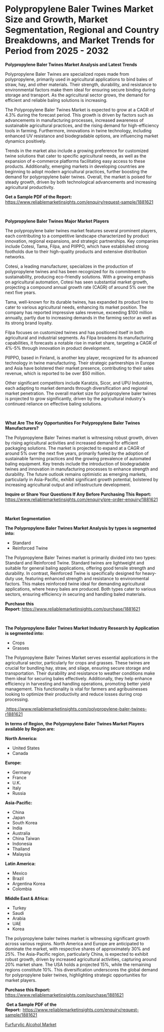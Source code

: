 <p><h1>Polypropylene Baler Twines Market Size and Growth, Market Segmentation, Regional and Country Breakdowns, and Market Trends for Period from 2025 -  2032</h1></p><p><strong>Polypropylene Baler Twines Market Analysis and Latest Trends</strong></p>
<p><p>Polypropylene Baler Twines are specialized ropes made from polypropylene, primarily used in agricultural applications to bind bales of straw, hay, and other materials. Their strength, durability, and resistance to environmental factors make them ideal for ensuring secure binding during storage and transport. As the agricultural sector grows, the demand for efficient and reliable baling solutions is increasing.</p><p>The Polypropylene Baler Twines Market is expected to grow at a CAGR of 4.3% during the forecast period. This growth is driven by factors such as advancements in manufacturing processes, increased awareness of sustainable agricultural practices, and the rising demand for high-efficiency tools in farming. Furthermore, innovations in twine technology, including enhanced UV resistance and biodegradable options, are influencing market dynamics positively.</p><p>Trends in the market also include a growing preference for customized twine solutions that cater to specific agricultural needs, as well as the expansion of e-commerce platforms facilitating easy access to these products. Additionally, emerging markets in developing countries are beginning to adopt modern agricultural practices, further boosting the demand for polypropylene baler twines. Overall, the market is poised for steady growth, driven by both technological advancements and increasing agricultural productivity.</p></p>
<p><strong>Get a Sample PDF of the Report:&nbsp;</strong> <a href="https://www.reliablemarketinsights.com/enquiry/request-sample/1881621?utm_campaign=2100&utm_medium=2&utm_source=Github&utm_content=ia&utm_term=04022025&utm_id=polypropylene-baler-twines">https://www.reliablemarketinsights.com/enquiry/request-sample/1881621</a></p>
<p>&nbsp;</p>
<p><strong>Polypropylene Baler Twines Major Market Players</strong></p>
<p><p>The polypropylene baler twines market features several prominent players, each contributing to a competitive landscape characterized by product innovation, regional expansions, and strategic partnerships. Key companies include Cotesi, Tama, Filpa, and PIIPPO, which have established strong footholds due to their high-quality products and extensive distribution networks.</p><p>Cotesi, a leading manufacturer, specializes in the production of polypropylene twines and has been recognized for its commitment to sustainability, producing eco-friendly solutions. With a growing emphasis on agricultural automation, Cotesi has seen substantial market growth, projecting a compound annual growth rate (CAGR) of around 5% over the next five years.</p><p>Tama, well-known for its durable twines, has expanded its product line to cater to various agricultural needs, enhancing its market position. The company has reported impressive sales revenue, exceeding $100 million annually, partly due to increasing demands in the farming sector as well as its strong brand loyalty.</p><p>Filpa focuses on customized twines and has positioned itself in both agricultural and industrial segments. As Filpa broadens its manufacturing capabilities, it forecasts a notable rise in market share, targeting a CAGR of 4%-5% through innovation in product development.</p><p>PIIPPO, based in Finland, is another key player, recognized for its advanced technology in twine manufacturing. Their strategic partnerships in Europe and Asia have bolstered their market presence, contributing to their sales revenue, which is reported to be over $50 million.</p><p>Other significant competitors include Karatzis, Sicor, and UPU Industries, each adapting to market demands through diversification and regional market penetration. The overall market size for polypropylene baler twines is projected to grow significantly, driven by the agricultural industry's continued reliance on effective baling solutions.</p></p>
<p>&nbsp;</p>
<p><strong>What Are The Key Opportunities For Polypropylene Baler Twines Manufacturers?</strong></p>
<p><p>The Polypropylene Baler Twines market is witnessing robust growth, driven by rising agricultural activities and increased demand for efficient packaging solutions. The market is projected to expand at a CAGR of around 5% over the next five years, primarily fueled by the adoption of sustainable farming practices and the growing prevalence of automated baling equipment. Key trends include the introduction of biodegradable twines and innovation in manufacturing processes to enhance strength and durability. The future outlook remains optimistic as emerging markets, particularly in Asia-Pacific, exhibit significant growth potential, bolstered by increasing agricultural output and infrastructure development.</p></p>
<p><strong>Inquire or Share Your Questions If Any Before Purchasing This Report:</strong> <a href="https://www.reliablemarketinsights.com/enquiry/pre-order-enquiry/1881621?utm_campaign=2100&utm_medium=2&utm_source=Github&utm_content=ia&utm_term=04022025&utm_id=polypropylene-baler-twines">https://www.reliablemarketinsights.com/enquiry/pre-order-enquiry/1881621</a></p>
<p>&nbsp;</p>
<p><strong>Market Segmentation</strong></p>
<p><strong>The Polypropylene Baler Twines Market Analysis by types is segmented into:</strong></p>
<p><ul><li>Standard</li><li>Reinforced Twine</li></ul></p>
<p><p>The Polypropylene Baler Twines market is primarily divided into two types: Standard and Reinforced Twine. Standard twines are lightweight and suitable for general baling applications, offering good tensile strength and durability. In contrast, Reinforced Twine is specifically designed for heavy-duty use, featuring enhanced strength and resistance to environmental factors. This makes reinforced twine ideal for demanding agricultural applications, where heavy bales are produced. Both types cater to various sectors, ensuring efficiency in securing and handling baled materials.</p></p>
<p><strong>Purchase this Report:&nbsp;</strong><a href="https://www.reliablemarketinsights.com/purchase/1881621?utm_campaign=2100&utm_medium=2&utm_source=Github&utm_content=ia&utm_term=04022025&utm_id=polypropylene-baler-twines">https://www.reliablemarketinsights.com/purchase/1881621</a></p>
<p>&nbsp;</p>
<p><strong>The Polypropylene Baler Twines Market Industry Research by Application is segmented into:</strong></p>
<p><ul><li>Crops</li><li>Grasses</li></ul></p>
<p><p>The Polypropylene Baler Twines Market serves essential applications in the agricultural sector, particularly for crops and grasses. These twines are crucial for bundling hay, straw, and silage, ensuring secure storage and transportation. Their durability and resistance to weather conditions make them ideal for securing bales effectively. Additionally, they help enhance efficiency in harvesting and handling operations, promoting better yield management. This functionality is vital for farmers and agribusinesses looking to optimize their productivity and reduce losses during crop processing.</p></p>
<p><a href="https://www.reliablemarketinsights.com/polypropylene-baler-twines-r1881621?utm_campaign=2100&utm_medium=2&utm_source=Github&utm_content=ia&utm_term=04022025&utm_id=polypropylene-baler-twines">&nbsp;https://www.reliablemarketinsights.com/polypropylene-baler-twines-r1881621</a></p>
<p><strong>In terms of Region, the Polypropylene Baler Twines Market Players available by Region are:</strong></p>
<p>
    <p> <strong> North America: </strong>
        <ul>
            <li>United States</li>
            <li>Canada</li>
        </ul>
        </p> 
    <p> <strong> Europe: </strong>
        <ul>
            <li>Germany</li>
            <li>France</li>
            <li>U.K.</li>
            <li>Italy</li>
            <li>Russia</li>
        </ul>
        </p> 
    <p> <strong> Asia-Pacific: </strong>
        <ul>
            <li>China</li>
            <li>Japan</li>
            <li>South Korea</li>
            <li>India</li>
            <li>Australia</li>
            <li>China Taiwan</li>
            <li>Indonesia</li>
            <li>Thailand</li>
            <li>Malaysia</li>
        </ul>
        </p> 
    <p> <strong> Latin America: </strong>
        <ul>
            <li>Mexico</li>
            <li>Brazil</li>
            <li>Argentina Korea</li>
            <li>Colombia</li>
        </ul>
        </p> 
    <p> <strong> Middle East & Africa: </strong>
        <ul>
            <li>Turkey</li>
            <li>Saudi</li>
            <li>Arabia</li>
            <li>UAE</li>
            <li>Korea</li>
        </ul>
    </p>
    </p>
<p><p>The polypropylene baler twines market is witnessing significant growth across various regions. North America and Europe are anticipated to dominate the market, with respective shares of approximately 30% and 25%. The Asia-Pacific region, particularly China, is expected to exhibit robust growth, driven by increased agricultural activities, capturing around 20% market share. The USA holds a projected 15%, while the remaining regions constitute 10%. This diversification underscores the global demand for polypropylene baler twines, highlighting strategic opportunities for market players.</p></p>
<p><strong>Purchase this Report: </strong><a href="https://www.reliablemarketinsights.com/purchase/1881621?utm_campaign=2100&utm_medium=2&utm_source=Github&utm_content=ia&utm_term=04022025&utm_id=polypropylene-baler-twines">https://www.reliablemarketinsights.com/purchase/1881621</a></p>
<p>&nbsp;<strong>Get a Sample PDF of the Report:&nbsp;&nbsp;</strong><a href="https://www.reliablemarketinsights.com/enquiry/request-sample/1881621?utm_campaign=2100&utm_medium=2&utm_source=Github&utm_content=ia&utm_term=04022025&utm_id=polypropylene-baler-twines">https://www.reliablemarketinsights.com/enquiry/request-sample/1881621</a></p>
<p><strong></strong></p>
<p><p><a href="https://github.com/wileonie19657/Market-Research-Report-List-1/blob/main/furfurylic-alcohol-market.md?utm_campaign=2100&utm_medium=2&utm_source=Github&utm_content=ia&utm_term=04022025&utm_id=polypropylene-baler-twines">Furfurylic Alcohol Market</a></p></p>